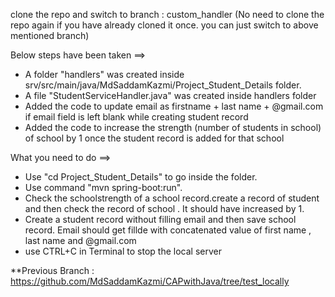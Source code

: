 clone the repo and switch to branch : custom_handler (No need to clone the repo again if you have already cloned it once. you can just switch to above mentioned branch)

Below steps have been taken ==>

* A folder "handlers" was created inside srv/src/main/java/MdSaddamKazmi/Project_Student_Details folder.
* A file "StudentServiceHandler.java" was created inside handlers folder
* Added the code to update email as firstname + last name + @gmail.com if email field is left blank while creating student record
* Added the code to increase the strength (number of students in school) of school by 1 once the student record is added for that school

What you need to do ==>

* Use "cd Project_Student_Details" to go inside the folder. 
* Use command "mvn spring-boot:run".
* Check the schoolstrength of a school record.create a record of student and then check the record of school . It should have increased by 1.
* Create a student record without filling email and then save school record. Email should get fillde with concatenated value of first name , last name and @gmail.com
* use CTRL+C in Terminal to stop the local server


**Previous Branch : https://github.com/MdSaddamKazmi/CAPwithJava/tree/test_locally
